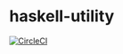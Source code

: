 # haskell-utility

[![CircleCI](https://circleci.com/gh/cohei/haskell-utility.svg?style=svg)](https://circleci.com/gh/cohei/haskell-utility)
